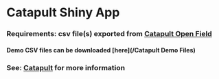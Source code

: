 # Catapult Shiny App

### Requirements: csv file(s) exported from [Catapult Open Field](https://openfield.catapultsports.com/)
#### Demo CSV files can be downloaded [here](/Catapult Demo Files)
### See: [Catapult](https://www.catapultsports.com/) for more information
